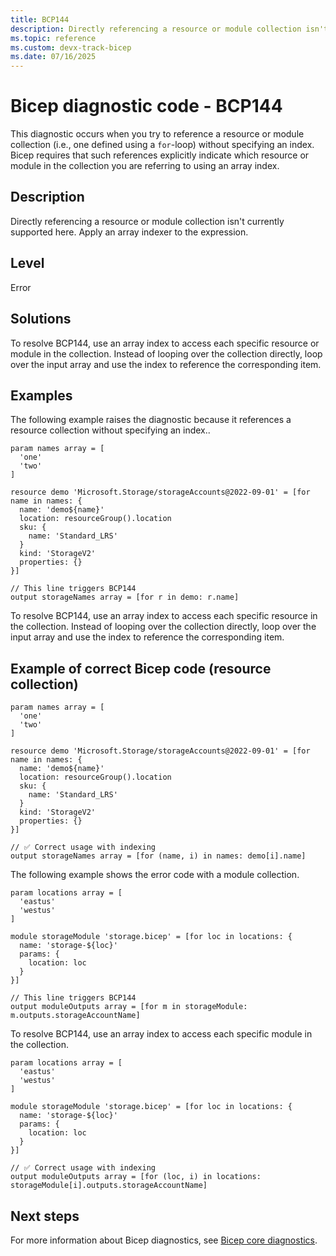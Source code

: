 ```yaml
---
title: BCP144
description: Directly referencing a resource or module collection isn't currently supported here. Apply an array indexer to the expression.
ms.topic: reference
ms.custom: devx-track-bicep
ms.date: 07/16/2025
---
```


# Bicep diagnostic code - BCP144

This diagnostic occurs when you try to reference a resource or module collection (i.e., one defined using a `for`-loop) without specifying an index. Bicep requires that such references explicitly indicate which resource or module in the collection you are referring to using an array index.

## Description

Directly referencing a resource or module collection isn't currently supported here. Apply an array indexer to the expression.

## Level

Error

## Solutions
  
To resolve BCP144, use an array index to access each specific resource or module in the collection. Instead of looping over the collection directly, loop over the input array and use the index to reference the corresponding item.

## Examples

The following example raises the diagnostic because it references a resource collection without specifying an index..

```bicep
param names array = [
  'one'
  'two'
]

resource demo 'Microsoft.Storage/storageAccounts@2022-09-01' = [for name in names: {
  name: 'demo${name}'
  location: resourceGroup().location
  sku: {
    name: 'Standard_LRS'
  }
  kind: 'StorageV2'
  properties: {}
}]

// This line triggers BCP144
output storageNames array = [for r in demo: r.name]
```

To resolve BCP144, use an array index to access each specific resource in the collection. Instead of looping over the collection directly, loop over the input array and use the index to reference the corresponding item.

## Example of correct Bicep code (resource collection)

```bicep
param names array = [
  'one'
  'two'
]

resource demo 'Microsoft.Storage/storageAccounts@2022-09-01' = [for name in names: {
  name: 'demo${name}'
  location: resourceGroup().location
  sku: {
    name: 'Standard_LRS'
  }
  kind: 'StorageV2'
  properties: {}
}]

// ✅ Correct usage with indexing
output storageNames array = [for (name, i) in names: demo[i].name]
```

The following example shows the error code with a module collection.

```bicep
param locations array = [
  'eastus'
  'westus'
]

module storageModule 'storage.bicep' = [for loc in locations: {
  name: 'storage-${loc}'
  params: {
    location: loc
  }
}]

// This line triggers BCP144
output moduleOutputs array = [for m in storageModule: m.outputs.storageAccountName]
```

To resolve BCP144, use an array index to access each specific module in the collection.

```bicep
param locations array = [
  'eastus'
  'westus'
]

module storageModule 'storage.bicep' = [for loc in locations: {
  name: 'storage-${loc}'
  params: {
    location: loc
  }
}]

// ✅ Correct usage with indexing
output moduleOutputs array = [for (loc, i) in locations: storageModule[i].outputs.storageAccountName]
```

## Next steps

For more information about Bicep diagnostics, see [Bicep core diagnostics](../bicep-core-diagnostics.md).